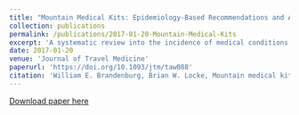 ```yaml
---
title: "Mountain Medical Kits: Epidemiology-Based Recommendations and Analysis of Medical Supplies carried by Mountain Climbers in Colorado."
collection: publications
permalink: /publications/2017-01-20-Mountain-Medical-Kits
excerpt: 'A systematic review into the incidence of medical conditions occuring in the backcountry, with a proposed medical kit based on WMS recommendations for the commonest conditions found in the review.'
date: 2017-01-20
venue: 'Journal of Travel Medicine'
paperurl: 'https://doi.org/10.1093/jtm/taw088'
citation: 'William E. Brandenburg, Brian W. Locke, Mountain medical kits: epidemiology-based recommendations and analysis of medical supplies carried by mountain climbers in Colorado, Journal of Travel Medicine, Volume 24, Issue 2, March/April 2017, taw088, https://doi.org/10.1093/jtm/taw088'
---
```


[Download paper here](https://doi.org/10.1093/jtm/taw088)
